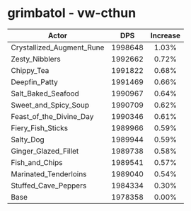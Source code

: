 # grimbatol - vw-cthun
| Actor | DPS | Increase |
|---|:---:|:---:|
|Crystallized_Augment_Rune|1998648|1.03%|
|Zesty_Nibblers|1992662|0.72%|
|Chippy_Tea|1991822|0.68%|
|Deepfin_Patty|1991469|0.66%|
|Salt_Baked_Seafood|1990967|0.64%|
|Sweet_and_Spicy_Soup|1990709|0.62%|
|Feast_of_the_Divine_Day|1990346|0.61%|
|Fiery_Fish_Sticks|1989966|0.59%|
|Salty_Dog|1989944|0.59%|
|Ginger_Glazed_Fillet|1989738|0.58%|
|Fish_and_Chips|1989541|0.57%|
|Marinated_Tenderloins|1989040|0.54%|
|Stuffed_Cave_Peppers|1984334|0.30%|
|Base|1978358|0.00%|
